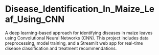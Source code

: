 # Disease_Identification_In_Maize_Leaf_Using_CNN
A deep learning-based approach for identifying diseases in maize leaves using Convolutional Neural Networks (CNN). This project includes data preprocessing, model training, and a Streamlit web app for real-time disease classification and treatment recommendations.
